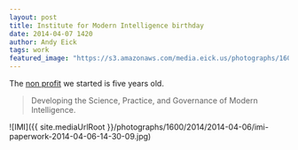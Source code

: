 ```yaml
---
layout: post
title: Institute for Modern Intelligence birthday
date: 2014-04-07 1420
author: Andy Eick
tags: work
featured_image: "https://s3.amazonaws.com/media.eick.us/photographs/1600/2014/2014-04-06/imi-paperwork-2014-04-06-14-30-09.jpg"
---
```

The [non profit](http://imintel.org) we started is five years old.

> Developing the Science, Practice, and Governance of Modern Intelligence.

![IMI]({{ site.mediaUrlRoot }}/photographs/1600/2014/2014-04-06/imi-paperwork-2014-04-06-14-30-09.jpg)


